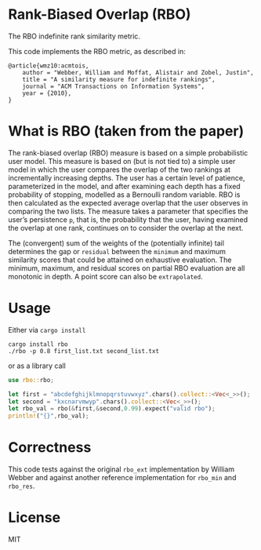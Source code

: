 # Rank-Biased Overlap (RBO) 

The RBO indefinite rank similarity metric.

This code implements the RBO metric, as described in:

```
@article{wmz10:acmtois,
    author = "Webber, William and Moffat, Alistair and Zobel, Justin",
    title = "A similarity measure for indefinite rankings",
    journal = "ACM Transactions on Information Systems",
    year = {2010},
}
```
# What is RBO (taken from the paper)

The rank-biased overlap (RBO) measure is based on a simple probabilistic user
model. This measure is based on (but is not tied to) a simple user model in
which the user compares the overlap of the two rankings at incrementally
increasing depths. The user has a certain level of patience, parameterized
in the model, and after examining each depth has a fixed probability of stopping,
modelled as a Bernoulli random variable. RBO is then calculated as the
expected average overlap that the user observes in comparing the two lists. The measure
takes a parameter that specifies the user’s persistence `p`, that is, the probability that the user,
having examined the overlap at one rank, continues on to consider the overlap at the next.

The (convergent) sum of the weights of the (potentially infinite) tail determines the
gap or `residual` between the `minimum` and maximum similarity scores that could be attained
on exhaustive evaluation. The minimum, maximum, and residual scores on partial RBO evaluation
are all monotonic in depth. A point score can also be `extrapolated`.

# Usage

Either via `cargo install`

```
cargo install rbo
./rbo -p 0.8 first_list.txt second_list.txt
```

or as a library call

```rust
use rbo::rbo;

let first = "abcdefghijklmnopqrstuvwxyz".chars().collect::<Vec<_>>();
let second = "kxcnarvmwyp".chars().collect::<Vec<_>>();
let rbo_val = rbo(&first,&second,0.99).expect("valid rbo");
println!("{}",rbo_val);
```

# Correctness

This code tests against the original `rbo_ext` implementation by William Webber and
against another reference implementation for `rbo_min` and `rbo_res`.

# License

MIT
